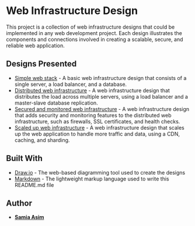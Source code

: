 # Web Infrastructure Design

This project is a collection of web infrastructure designs that could be implemented in any web development project. Each design illustrates the components and connections involved in creating a scalable, secure, and reliable web application.

## Designs Presented

* [Simple web stack]() - A basic web infrastructure design that consists of a single server, a load balancer, and a database.
* [Distributed web infrastructure](https://viewer.diagrams.net/?tags=%7B%7D&highlight=0000ff&edit=_blank&layers=1&nav=1#G1Pzzqk4sLhenOU8FjjR_53Qmfoq6VIiPA) - A web infrastructure design that distributes the load across multiple servers, using a load balancer and a master-slave database replication.
* [Secured and monitored web infrastructure]() - A web infrastructure design that adds security and monitoring features to the distributed web infrastructure, such as firewalls, SSL certificates, and health checks.
* [Scaled up web infrastructure](https://viewer.diagrams.net/?tags=%7B%7D&highlight=0000ff&edit=_blank&layers=1&nav=1#G1DB-D5sCs2FAV3GRPAgS5lQ_F0NP-xjry) - A web infrastructure design that scales up the web application to handle more traffic and data, using a CDN, caching, and sharding.

## Built With

* [Draw.io](https://app.diagrams.net/) - The web-based diagramming tool used to create the designs
* [Markdown](https://www.markdownguide.org/) - The lightweight markup language used to write this README.md file

## Author

* [**Samia Asim**](https://github.com/Samia8Asim)

